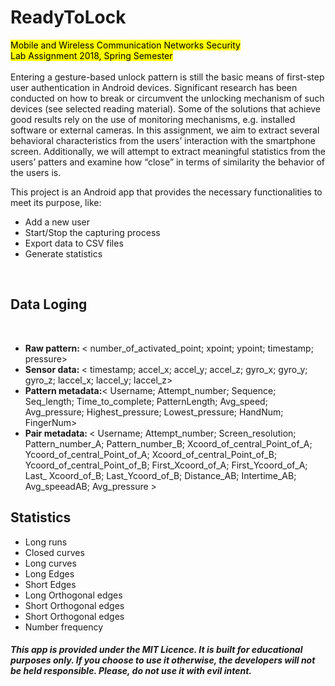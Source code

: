 # ReadyToLock
<mark>Mobile and Wireless Communication Networks Security<br/>
    Lab Assignment 2018, Spring Semester</mark>
<br/><br/>
Entering a gesture-based unlock pattern is still the basic means of first-step user authentication in Android devices. Significant research has been conducted on how to break or circumvent the unlocking mechanism of such devices (see selected reading material). Some of the solutions that achieve good results rely on the use of monitoring mechanisms, e.g. installed software or external cameras. In this assignment, we aim to extract several behavioral characteristics from the users’ interaction with the smartphone screen. Additionally, we will attempt to extract meaningful statistics from the users’ patters and examine how “close” in terms of similarity the behavior of the users is.

This project is an Android app that provides the necessary functionalities to meet its purpose, like:
<ul>
    <li>Add a new user </li>
    <li> Start/Stop the capturing process </li>
    <li> Export data to CSV files </li>
    <li>  Generate statistics </li> 
</ul>
</br>
<h2> Data Loging </h2>
</br>

<ul>
    <li> <b> Raw pattern: </b>< number_of_activated_point; xpoint; ypoint; timestamp; pressure></li>
    <li><b> Sensor data: </b>< timestamp; accel_x; accel_y; accel_z; gyro_x; gyro_y; gyro_z; laccel_x; laccel_y; laccel_z></li>
    <li><b>Pattern metadata:</b>< Username; Attempt_number; Sequence; Seq_length; Time_to_complete; PatternLength; Avg_speed; Avg_pressure; Highest_pressure; Lowest_pressure; HandNum; FingerNum></li>
    <li> <b> Pair metadata: </b> < Username; Attempt_number; Screen_resolution; Pattern_number_A; Pattern_number_B; Xcoord_of_central_Point_of_A; Ycoord_of_central_Point_of_A; Xcoord_of_central_Point_of_B; Ycoord_of_central_Point_of_B; First_Xcoord_of_A; First_Ycoord_of_A; Last_ Xcoord_of_B; Last_Ycoord_of_B; Distance_AB; Intertime_AB; Avg_speeadAB; Avg_pressure ></li>
</ul>
<h2> Statistics</h2>
<ul>
    <li>Long runs </li>
    <li> Closed curves </li>
    <li>Long curves </li>
    <li> Long Edges </li> 
    <li> Short Edges </li> 
    <li> Long Orthogonal edges</li> 
    <li> Short Orthogonal edges </li> 
    <li> Short Orthogonal edges </li> 
    <li>Number frequency </li>
</ul>
<h5>This app is provided  under the MIT Licence. It is built for educational purposes only. If you choose to use it otherwise, the developers will not be held responsible. Please, do not use it with evil intent.<h5>
